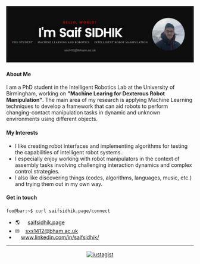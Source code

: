 
<a href="https://justagist.github.io"> 
<img src="https://raw.githubusercontent.com/justagist/justagist/master/assets/github_profile.png" target="_blank" alt="Saif Sidhik Github Profile Banner">
</a>

<!-- ![](https://komarev.com/ghpvc/?username=justagist&color=b50e0e) -->

<h4 markdown="1">About Me</h4>

I am a PhD student in the Intelligent Robotics Lab at the University of Birmingham, working on **"Machine Learing for Dexterous Robot Manipulation"**. The main area of my research is applying Machine Learning techniques to develop a framework that can aid robots to perform changing-contact manipulation tasks in dynamic and unknown environments using different objects.

<h4 markdown="1">My Interests</h4>

- I like creating robot interfaces and implementing algorithms for testing the capabilities of intelligent robot systems.
- I especially enjoy working with robot manipulators in the context of assembly tasks involving challenging interaction dynamics and complex control strategies.
- I also like discovering things (codes, algorithms, languages, music, etc.) and trying them out in my own way.

<h4 markdown="1">Get in touch</h4>

```console
foo@bar:~$ curl saifsidhik.page/connect
```

- 🌎 &nbsp;&nbsp;&nbsp; [saifsidhik.page](https://saifsidhik.page)
- &#9993; &nbsp;&nbsp;&nbsp;sxs1412@bham.ac.uk
- <i class="fa fa-linkedin"></i>&nbsp;&nbsp;&nbsp; www.linkedin.com/in/saifsidhik/

***

<p align="center"><a href="https://github.com/anuraghazra/github-readme-stats" target="_blank"> <img src=https://github-readme-stats.vercel.app/api?username=justagist&show_icons=true&title_color=b50e0e&bg_color=0e0e0e&icon_color=b50e0e&text_color=FFFFFF&hide_border=false&count_private=true alt=justagist /></a> </p>
